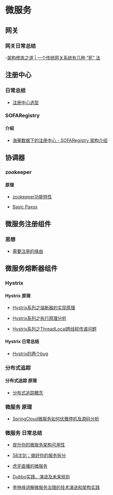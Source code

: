 # 微服务

## 网关

### 网关日常总结
-[架构修炼之道 | 一个传统网关系统有几种 “死” 法
](https://mp.weixin.qq.com/s?__biz=MzIxMzEzMjM5NQ==&mid=2651031833&idx=1&sn=5c26363e02c2a500383f5396edad3e8b)

## 注册中心

### 日常总结
- [注册中心选型](https://mp.weixin.qq.com/s?__biz=MzAxNjM2MTk0Ng==&mid=2247487171&idx=1&sn=1227f5761419b2331c8b170b97633dee)

### SOFARegistry
#### 介绍
- [海量数据下的注册中心 - SOFARegistry 架构介绍](https://mp.weixin.qq.com/s/mZo7Dg6gfNqXoetaqgwMww)



## 协调器
### zookeeper
#### 原理
- [zookeeper功能特性](https://github.com/liangxiong/liang.tech/blob/master/micro_service/zookeeper/zookeeper_index.md)

- [Basic Paxos](https://mp.weixin.qq.com/s?__biz=MzAxOTc0NzExNg==&mid=2665515948&idx=1&sn=e6b2dd3f3a7ef0b93bc9dc7d2bf87a9e)

## 微服务注册组件
### 思想
- [需要注册的缘由](https://mp.weixin.qq.com/s?__biz=MzAxNjM2MTk0Ng==&mid=2247486965&idx=2&sn=dbcc8099f63131fc73c03c7d3c06b786)


## 微服务熔断器组件
### Hystrix
#### Hystrix 原理
- [Hystrix系列之熔断器的实现原理
](https://mp.weixin.qq.com/s?__biz=MzIwMzY1OTU1NQ==&mid=2247484489&idx=1&sn=2c040f79e1a5ec55d9b658f0fd3229ac)

- [Hystrix系列之执行原理分析](https://mp.weixin.qq.com/s?__biz=MzIwMzY1OTU1NQ==&mid=2247484425&idx=1&sn=dd34cb1f7a5ba0c66c7cf1096433c767)

- [Hystrix系列之ThreadLocal跨线程传递问题
](https://mp.weixin.qq.com/s?__biz=MzIwMzY1OTU1NQ==&mid=2247484515&idx=1&sn=6a9097174aa0e8214db1e167a347ccd2)

#### Hystrix 日常总结
- [Hystrix的两个bug](https://mp.weixin.qq.com/s?__biz=MzIwMzY1OTU1NQ==&mid=2247484549&idx=1&sn=24f2b98bf2249832ca8396f705b381a8)


### 分布式追踪
#### 分布式追踪 原理
- [分布式追踪概念](https://github.com/liangxiong/liang.tech/blob/master/micro_service/trace/0401.md)

### 微服务 原理
- [SpringCloud微服务如何优雅停机及源码分析](https://mp.weixin.qq.com/s?__biz=MzAxNjM2MTk0Ng==&mid=2247487189&idx=1&sn=df3711df17655f582b0eafb429bb3b4c)


### 微服务 日常总结
- [提升你的微服务架构可用性](https://mp.weixin.qq.com/s?__biz=MzI4MTY5NTk4Ng==&mid=2247489302&idx=1&sn=4e7082ce4aed16e4db7dd402cf4ab0da)

- [58沈剑：做好你的服务拆分](https://mp.weixin.qq.com/s?__biz=MzI4MTY5NTk4Ng==&mid=2247489294&idx=1&sn=b5020776862ebd3c13763ff5d787a49d)

- [虎牙直播的微服务](https://mp.weixin.qq.com/s?__biz=MzIxMzEzMjM5NQ==&mid=2651031410&idx=1&sn=11b5b2f0db5816fc0fc230ab69214395)

- [Dubbo实践，演进及未来规划](https://mp.weixin.qq.com/s?__biz=MzIxMzEzMjM5NQ==&mid=2651031168&idx=1&sn=9c59aa42d36d1f430e98199da707a4b9)

- [李林峰讲解微服务治理的技术演进和架构实践](https://mp.weixin.qq.com/s?__biz=MzIxMzEzMjM5NQ==&mid=2651031921&idx=1&sn=a49148735e167bd0191c9d52d01092c7)
